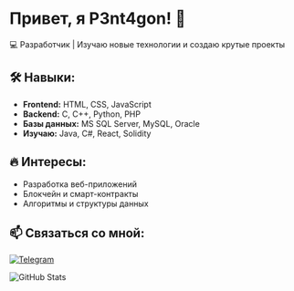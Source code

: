 # Привет, я P3nt4gon! 👋  
💻 Разработчик | Изучаю новые технологии и создаю крутые проекты  

## 🛠️ Навыки:
- **Frontend:** HTML, CSS, JavaScript  
- **Backend:** C, C++, Python, PHP  
- **Базы данных:** MS SQL Server, MySQL, Oracle  
- **Изучаю:** Java, C#, React, Solidity  

## 🔥 Интересы:
- Разработка веб-приложений  
- Блокчейн и смарт-контракты  
- Алгоритмы и структуры данных  

## 📫 Связаться со мной:
[![Telegram](https://img.shields.io/badge/-Telegram-2CA5E0?style=flat-square&logo=telegram&logoColor=white)](https://t.me/p3nt4gon)

![GitHub Stats](https://github-readme-stats.vercel.app/api?username=p3nt4gon&show_icons=true&theme=radical)
